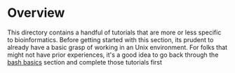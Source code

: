 # Overview #
This directory contains a handful of tutorials that are more or less specific to bioinformatics. Before getting started with this section, its prudent to already have a basic grasp of working in an Unix environment. For folks that might not have prior experiences, it's a good idea to go back through the [bash basics](../Bash_Basics) section and complete those tutorials first 
